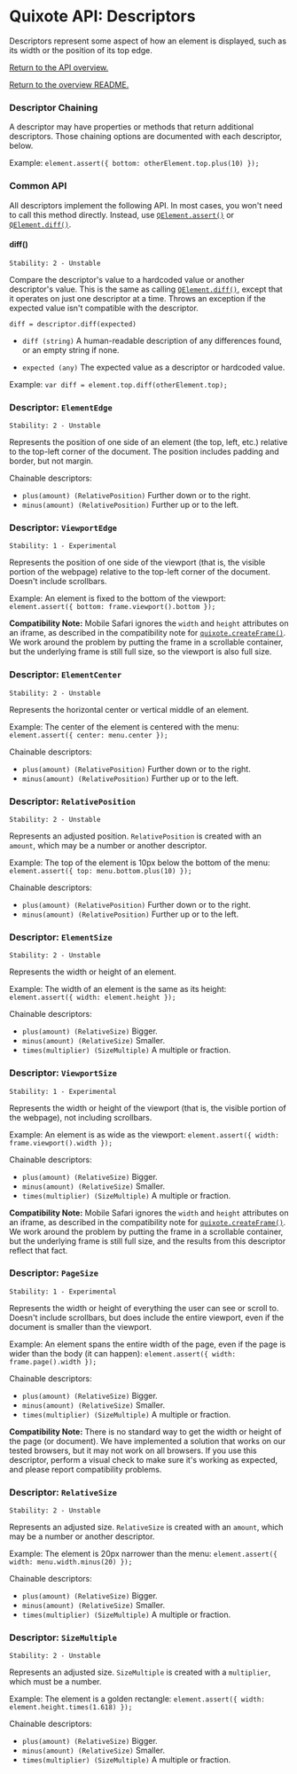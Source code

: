 # Quixote API: Descriptors

Descriptors represent some aspect of how an element is displayed, such as its width or the position of its top edge.

[Return to the API overview.](api.md)

[Return to the overview README.](../README.md)


### Descriptor Chaining

A descriptor may have properties or methods that return additional descriptors. Those chaining options are documented with each descriptor, below.

Example: `element.assert({ bottom: otherElement.top.plus(10) });`


### Common API

All descriptors implement the following API. In most cases, you won't need to call this method directly. Instead, use [`QElement.assert()`](QElement.md) or [`QElement.diff()`](QElement.md).


#### diff()

```
Stability: 2 - Unstable
```

Compare the descriptor's value to a hardcoded value or another descriptor's value. This is the same as calling [`QElement.diff()`](QElement.md), except that it operates on just one descriptor at a time. Throws an exception if the expected value isn't compatible with the descriptor.

`diff = descriptor.diff(expected)`

* `diff (string)` A human-readable description of any differences found, or an empty string if none.

* `expected (any)` The expected value as a descriptor or hardcoded value.

Example: `var diff = element.top.diff(otherElement.top);`


### Descriptor: `ElementEdge`

```
Stability: 2 - Unstable
```

Represents the position of one side of an element (the top, left, etc.) relative to the top-left corner of the document. The position includes padding and border, but not margin.

Chainable descriptors:
 
* `plus(amount) (RelativePosition)` Further down or to the right.
* `minus(amount) (RelativePosition)` Further up or to the left.


### Descriptor: `ViewportEdge`

```
Stability: 1 - Experimental
```

Represents the position of one side of the viewport (that is, the visible portion of the webpage) relative to the top-left corner of the document. Doesn't include scrollbars.

Example: An element is fixed to the bottom of the viewport: `element.assert({ bottom: frame.viewport().bottom });`

**Compatibility Note:** Mobile Safari ignores the `width` and `height` attributes on an iframe, as described in the compatibility note for [`quixote.createFrame()`](quixote.md). We work around the problem by putting the frame in a scrollable container, but the underlying frame is still full size, so the viewport is also full size.


### Descriptor: `ElementCenter`

```
Stability: 2 - Unstable
```

Represents the horizontal center or vertical middle of an element.

Example: The center of the element is centered with the menu: `element.assert({ center: menu.center });`

Chainable descriptors:
 
* `plus(amount) (RelativePosition)` Further down or to the right.
* `minus(amount) (RelativePosition)` Further up or to the left.


### Descriptor: `RelativePosition`

```
Stability: 2 - Unstable
```

Represents an adjusted position. `RelativePosition` is created with an `amount`, which may be a number or another descriptor.
 
Example: The top of the element is 10px below the bottom of the menu: `element.assert({ top: menu.bottom.plus(10) });`

Chainable descriptors:

* `plus(amount) (RelativePosition)` Further down or to the right.
* `minus(amount) (RelativePosition)` Further up or to the left.


### Descriptor: `ElementSize`

```
Stability: 2 - Unstable
```

Represents the width or height of an element.

Example: The width of an element is the same as its height: `element.assert({ width: element.height });`

Chainable descriptors:

* `plus(amount) (RelativeSize)` Bigger.
* `minus(amount) (RelativeSize)` Smaller.
* `times(multiplier) (SizeMultiple)` A multiple or fraction.


### Descriptor: `ViewportSize`

```
Stability: 1 - Experimental
```

Represents the width or height of the viewport (that is, the visible portion of the webpage), not including scrollbars.

Example: An element is as wide as the viewport: `element.assert({ width: frame.viewport().width });`

Chainable descriptors:

* `plus(amount) (RelativeSize)` Bigger.
* `minus(amount) (RelativeSize)` Smaller.
* `times(multiplier) (SizeMultiple)` A multiple or fraction.

**Compatibility Note:** Mobile Safari ignores the `width` and `height` attributes on an iframe, as described in the compatibility note for [`quixote.createFrame()`](quixote.md). We work around the problem by putting the frame in a scrollable container, but the underlying frame is still full size, and the results from this descriptor reflect that fact.


### Descriptor: `PageSize`

```
Stability: 1 - Experimental
```

Represents the width or height of everything the user can see or scroll to. Doesn't include scrollbars, but does include the entire viewport, even if the document is smaller than the viewport.

Example: An element spans the entire width of the page, even if the page is wider than the body (it can happen): `element.assert({ width: frame.page().width });`

Chainable descriptors:

* `plus(amount) (RelativeSize)` Bigger.
* `minus(amount) (RelativeSize)` Smaller.
* `times(multiplier) (SizeMultiple)` A multiple or fraction.

**Compatibility Note:** There is no standard way to get the width or height of the page (or document). We have implemented a solution that works on our tested browsers, but it may not work on all browsers. If you use this descriptor, perform a visual check to make sure it's working as expected, and please report compatibility problems.


### Descriptor: `RelativeSize`

```
Stability: 2 - Unstable
```

Represents an adjusted size. `RelativeSize` is created with an `amount`, which may be a number or another descriptor.
 
Example: The element is 20px narrower than the menu: `element.assert({ width: menu.width.minus(20) });`

Chainable descriptors:

* `plus(amount) (RelativeSize)` Bigger.
* `minus(amount) (RelativeSize)` Smaller.
* `times(multiplier) (SizeMultiple)` A multiple or fraction.


### Descriptor: `SizeMultiple`

```
Stability: 2 - Unstable
```

Represents an adjusted size. `SizeMultiple` is created with a `multiplier`, which must be a number.

Example: The element is a golden rectangle: `element.assert({ width: element.height.times(1.618) });`

Chainable descriptors:

* `plus(amount) (RelativeSize)` Bigger.
* `minus(amount) (RelativeSize)` Smaller.
* `times(multiplier) (SizeMultiple)` A multiple or fraction.
